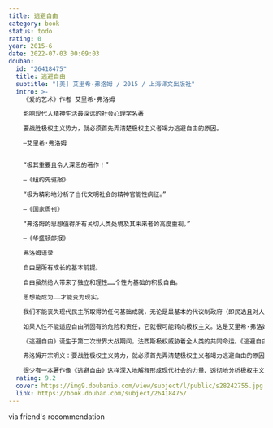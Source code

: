 ```yaml
---
title: 逃避自由
category: book
status: todo
rating: 0
year: 2015-6
date: 2022-07-03 00:09:03
douban:
  id: "26418475"
  title: 逃避自由
  subtitle: "[美] 艾里希·弗洛姆 / 2015 / 上海译文出版社"
  intro: >-
    《爱的艺术》作者 艾里希·弗洛姆

    影响现代人精神生活最深远的社会心理学名著

    要战胜极权主义势力，就必须首先弄清楚极权主义者竭力逃避自由的原因。

    —艾里希·弗洛姆


    “极其重要且令人深思的著作！”

    —《纽约先驱报》

    “极为精彩地分析了当代文明社会的精神官能性病征。”

    —《国家周刊》

    “弗洛姆的思想值得所有关切人类处境及其未来者的高度重视。”

    —《华盛顿邮报》

    弗洛姆语录

    自由是所有成长的基本前提。

    自由虽然给人带来了独立和理性……个性为基础的积极自由。

    思想能成为……才能变为现实。

    我们不能丧失现代民主所取得的任何基础成就，无论是最基本的代议制政府（即民选且对人民负责的政府），还是《权力法案》赋予每位公民的所有权利。我们也不应该伤害下述这些新的民主原则：任何人不得挨饿，社会必须对所有成员负责，任何人不得因害怕失业和饥饿而臣服于他人或失去尊严。

    如果人性不能适应自由所固有的危险和责任，它就很可能转向极权主义。这是艾里希·弗洛姆在1941年出版的社会心理学里程碑式著作《逃避自由》中所探讨的主题。

    《逃避自由》诞生于第二次世界大战期间，法西斯极权威胁着全人类的共同命运。《逃避自由》即是弗洛姆对两次大战之后社会政治现状的诠释，也是他从心理学角度对当代社会做出的系统而强烈的批判，在今天依然振聋发聩，发人深思，被誉为精神分析运用在社会学的不朽名著。

    弗洛姆开宗明义：要战胜极权主义势力，就必须首先弄清楚极权主义者竭力逃避自由的原因。他在书中主要探索了历史进程中，“人性”和“自由”概念不定变化的关系。他提出,如果民主的兴起让某些人自由，那么与此同时，它也产生了一个个人感到孤立、无能为力的社会。

    很少有一本著作像《逃避自由》这样深入地解释形成现代社会的力量、透彻地分析极权主义机制滋生的原因。也很少有心理学家像弗洛姆这样热烈地谈论自由的价值、社会的塑造、民主政治的真义，以及个体发自内心的爱。他努力教导人如何自由而不致孤独、自爱而不自私、理智判断而不找合理化借口、拥有信仰而不迷信于神学。
  rating: 9.2
  cover: https://img9.doubanio.com/view/subject/l/public/s28242755.jpg
  link: https://book.douban.com/subject/26418475/
---
```


via friend's recommendation
